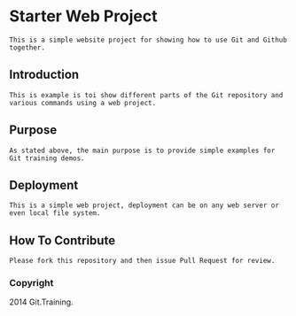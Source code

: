 # Starter Web Project
	This is a simple website project for showing how to use Git and Github together.
## Introduction
	This is example is toi show different parts of the Git repository and various commands using a web project.
## Purpose
	As stated above, the main purpose is to provide simple examples for Git training demos.
## Deployment
	This is a simple web project, deployment can be on any web server or even local file system.
## How To Contribute
	Please fork this repository and then issue Pull Request for review.
### Copyright
2014 Git.Training.